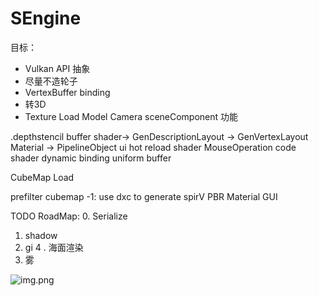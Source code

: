 # SEngine

目标： 
* Vulkan API 抽象
* 尽量不造轮子
* VertexBuffer binding
* 转3D
* Texture
 Load Model
 Camera
 sceneComponent 功能　

 .depthstencil buffer
 shader-> GenDescriptionLayout
 -> GenVertexLayout
 Material -> PipelineObject
 ui
 hot reload shader
 MouseOperation code
 shader dynamic binding uniform buffer

 CubeMap Load 

 prefilter cubemap
 -1: use dxc to generate spirV
 PBR
 Material GUI


TODO RoadMap:
0. Serialize
1. shadow
3. gi
4 . 海面渲染
5. 雾

![img.png](img.png)